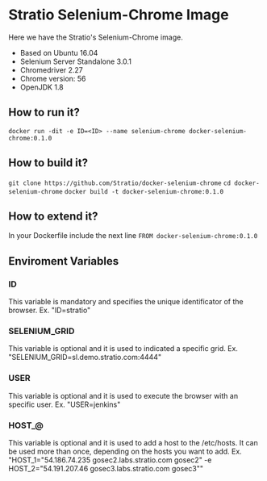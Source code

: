 Stratio Selenium-Chrome Image
=============================

Here we have the Stratio's Selenium-Chrome image.

* Based on Ubuntu 16.04
* Selenium Server Standalone 3.0.1
* Chromedriver 2.27
* Chrome version: 56
* OpenJDK 1.8

## How to run it?

```docker run -dit -e ID=<ID> --name selenium-chrome docker-selenium-chrome:0.1.0```

## How to build it?

```git clone https://github.com/Stratio/docker-selenium-chrome```
```cd docker-selenium-chrome```
```docker build -t docker-selenium-chrome:0.1.0 ```

## How to extend it?

In your Dockerfile include the next line
```FROM docker-selenium-chrome:0.1.0```

## Enviroment Variables

### ID
This variable is mandatory and specifies the unique identificator of the browser.
Ex. "ID=stratio"

### SELENIUM_GRID
This variable is optional and it is used to indicated a specific grid.
Ex. "SELENIUM_GRID=sl.demo.stratio.com:4444"

### USER
This variable is optional and it is used to execute the browser with an specific user.
Ex. "USER=jenkins"

### HOST_@
This variable is optional and it is used to add a host to the /etc/hosts. It can be used more than once, depending on the hosts you want to add.
Ex. "HOST_1="54.186.74.235 gosec2.labs.stratio.com gosec2" -e HOST_2="54.191.207.46 gosec3.labs.stratio.com gosec3""
